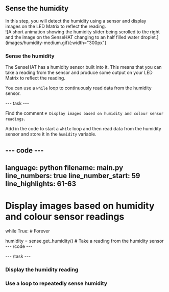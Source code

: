 ## Sense the humidity

<div style="display: flex; flex-wrap: wrap">
<div style="flex-basis: 200px; flex-grow: 1; margin-right: 15px;">
In this step, you will detect the humidity using a sensor and display images on the LED Matrix to reflect the reading. 
</div>
<div>
![A short animation showing the humidity slider being scrolled to the right and the image on the SenseHAT changing to an half filled water droplet.](images/humidity-medium.gif){:width="300px"}
</div>
</div>

### Sense the humidity

The SenseHAT has a humidity sensor built into it. This means that you can take a reading from the sensor and produce some output on your LED Matrix to reflect the reading. 

You can use a `while` loop to continuously read data from the humidity sensor. 

--- task ---

Find the comment `# Display images based on humidity and colour sensor readings`.

Add in the code to start a `while` loop and then read data from the humidity sensor and store it in the `humidity` variable.

--- code ---
---
language: python
filename: main.py
line_numbers: true
line_number_start: 59
line_highlights: 61-63
---
# Display images based on humidity and colour sensor readings

while True: # Forever

  humidity = sense.get_humidity() # Take a reading from the humidity sensor
--- /code ---

--- /task ---

### Display the humidity reading

### Use a loop to repeatedly sense humidity